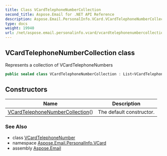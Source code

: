 ```yaml
---
title: Class VCardTelephoneNumberCollection
second_title: Aspose.Email for .NET API Reference
description: Aspose.Email.PersonalInfo.VCard.VCardTelephoneNumberCollection class. Represents a collection of VCardTelephoneNumbers
type: docs
weight: 19940
url: /net/aspose.email.personalinfo.vcard/vcardtelephonenumbercollection/
---
```

## VCardTelephoneNumberCollection class

Represents a collection of VCardTelephoneNumbers

```csharp
public sealed class VCardTelephoneNumberCollection : List<VCardTelephoneNumber>
```

## Constructors

| Name | Description |
| --- | --- |
| [VCardTelephoneNumberCollection](vcardtelephonenumbercollection/)() | The default constructor. |

### See Also

* class [VCardTelephoneNumber](../vcardtelephonenumber/)
* namespace [Aspose.Email.PersonalInfo.VCard](../../aspose.email.personalinfo.vcard/)
* assembly [Aspose.Email](../../)



